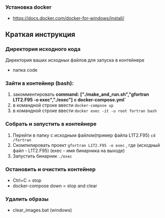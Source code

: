 ### Установка docker
- https://docs.docker.com/docker-for-windows/install/

## Краткая инструкция
### Директория исходного кода
Директория ваших исходных файлов для запуска в контейнере
- папка code
### Зайти в контейнер (bash):
  1) закомментировать **command:** **["./make_and_run.sh","gfortran L1T2.F95 -o exec","./exec"]** в **docker-compose.yml`**
  2) в командной строке ввести `docker-compose up`
  3) в командной строке ввести `docker exec -it -u root fortran bash`
### Собрать и запустить в контейнере
  1) Перейти в папку с исходным файлом(пример файла L1T2.F95) `cd /fortran`
  2) Скомпилировать проект `gfortran L1T2.F95 -o exec` , где (исходный файл - L1T2.F95) (exec - имя бинарника на выходе)
  3) Запустить бинарник `./exec`
  
### Остановить и очистить контейнер 
- Ctrl+C = stop 
- docker-compose down = stop and clear

### Удалить образы
- clear_images.bat (windows)
